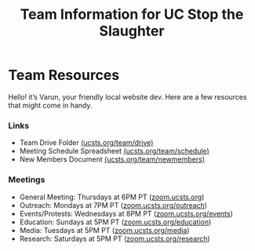 ﻿---
layout: page
title: Team Information for UC Stop the Slaughter
---
# Team Resources

Hello! it’s Varun, your friendly local website dev. Here are a few resources
that might come in handy.

### Links
* Team Drive Folder [(ucsts.org/team/drive)](/team/drive)
* Meeting Schedule Spreadsheet [(ucsts.org/team/schedule)](/team/schedule)
* New Members Document [(ucsts.org/team/newmembers)](/team/newmembers)

### Meetings
* General Meeting: Thursdays at 6PM PT ([zoom.ucsts.org](https://zoom.ucsts.org))
* Outreach: Mondays at 7PM PT ([zoom.ucsts.org/outreach](https://zoom.ucsts.org/outreach))
* Events/Protests: Wednesdays at 8PM PT ([zoom.ucsts.org/events](https://zoom.ucsts.org/events))
* Education: Sundays at 5PM PT ([zoom.ucsts.org/education](https://zoom.ucsts.org/education))
* Media: Tuesdays at 5PM PT ([zoom.ucsts.org/media](https://zoom.ucsts.org/media))
* Research: Saturdays at 5PM PT ([zoom.ucsts.org/research](https://zoom.ucsts.org/research))

